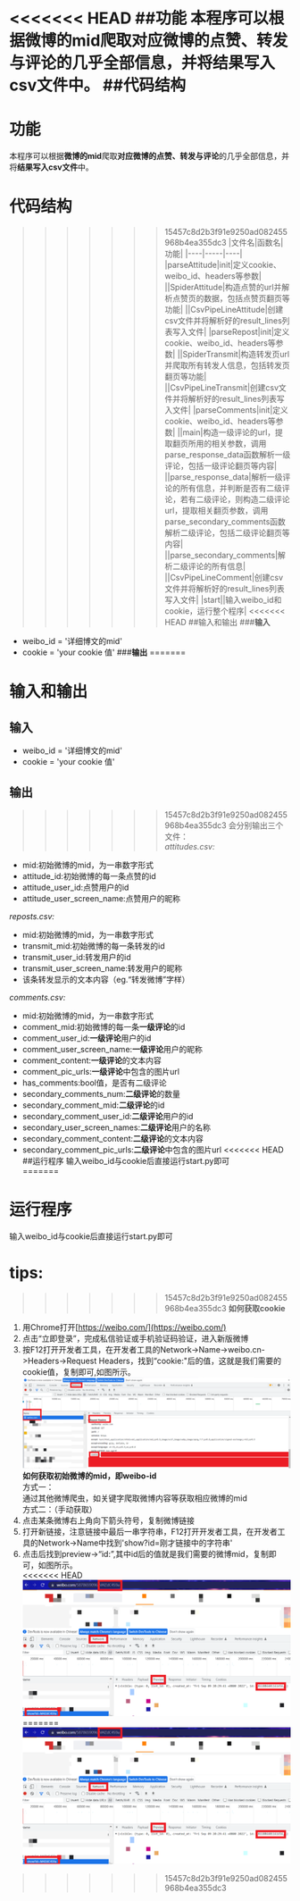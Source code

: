 <<<<<<< HEAD
##功能
本程序可以根据**微博的mid**爬取**对应微博的点赞、转发与评论**的几乎全部信息，并将**结果写入csv文件**中。
##代码结构
=======
功能
===
本程序可以根据**微博的mid**爬取**对应微博的点赞、转发与评论**的几乎全部信息，并将**结果写入csv文件**中。

代码结构
===
>>>>>>> 15457c8d2b3f91e9250ad082455968b4ea355dc3
|文件名|函数名|功能|
|----|-----|----|
|parseAttitude|init|定义cookie、weibo_id、headers等参数|
||SpiderAttitude|构造点赞的url并解析点赞页的数据，包括点赞页翻页等功能|
||CsvPipeLineAttitude|创建csv文件并将解析好的result_lines列表写入文件|
|parseRepost|init|定义cookie、weibo_id、headers等参数|
||SpiderTransmit|构造转发页url并爬取所有转发人信息，包括转发页翻页等功能|
||CsvPipeLineTransmit|创建csv文件并将解析好的result_lines列表写入文件|
|parseComments|init|定义cookie、weibo_id、headers等参数|
||main|构造一级评论的url，提取翻页所用的相关参数，调用parse_response_data函数解析一级评论，包括一级评论翻页等内容|
||parse_response_data|解析一级评论的所有信息，并判断是否有二级评论，若有二级评论，则构造二级评论url，提取相关翻页参数，调用parse_secondary_comments函数解析二级评论，包括二级评论翻页等内容|
||parse_secondary_comments|解析二级评论的所有信息|
||CsvPipeLineComment|创建csv文件并将解析好的result_lines列表写入文件|
|start||输入weibo_id和cookie，运行整个程序|
<<<<<<< HEAD
##输入和输出
###**输入**
- weibo_id = '详细博文的mid'<br>
- cookie = 'your cookie 值'
###**输出**
=======

输入和输出
===
**输入**
-----
- weibo_id = '详细博文的mid'<br>
- cookie = 'your cookie 值'<br>

**输出**
-----
>>>>>>> 15457c8d2b3f91e9250ad082455968b4ea355dc3
会分别输出三个文件：<br>
*attitudes.csv:*<br>

- mid:初始微博的mid，为一串数字形式
- attitude_id:初始微博的每一条点赞的id
- attitude_user_id:点赞用户的id
- attitude_user_screen_name:点赞用户的昵称

*reposts.csv:*<br>

- mid:初始微博的mid，为一串数字形式
- transmit_mid:初始微博的每一条转发的id
- transmit_user_id:转发用户的id
- transmit_user_screen_name:转发用户的昵称
- 该条转发显示的文本内容（eg.“转发微博”字样）

*comments.csv:*<br> 

- mid:初始微博的mid，为一串数字形式
- comment_mid:初始微博的每一条**一级评论**的id 
- comment_user_id:**一级评论**用户的id
- comment_user_screen_name:**一级评论**用户的昵称
- comment_content:**一级评论**的文本内容
- comment_pic_urls:**一级评论**中包含的图片url
- has_comments:bool值，是否有二级评论
- secondary_comments_num:**二级评论**的数量
- secondary_comment_mid:**二级评论**的id
- secondary_comment_user_id:**二级评论**用户的id
- secondary_user_screen_names:**二级评论**用户的名称
- secondary_comment_content:**二级评论**的文本内容
- secondary_comment_pic_urls:**二级评论**中包含的图片url
<<<<<<< HEAD
##运行程序
输入weibo_id与cookie后直接运行start.py即可<br>
=======


运行程序
===
输入weibo_id与cookie后直接运行start.py即可<br>

tips:
===
>>>>>>> 15457c8d2b3f91e9250ad082455968b4ea355dc3
**如何获取cookie**<br>
1. 用Chrome打开[https://weibo.com/](https://weibo.com/)<br>
2. 点击“立即登录”，完成私信验证或手机验证码验证，进入新版微博
3. 按F12打开开发者工具，在开发者工具的Network->Name->weibo.cn->Headers->Request Headers，找到“cookie:"后的值，这就是我们需要的cookie值，复制即可,如图所示。<br>
![](/pics/pic1.png)
**如何获取初始微博的mid，即weibo-id**<br>
方式一：<br>
通过其他微博爬虫，如关键字爬取微博内容等获取相应微博的mid<br>
方式二：（手动获取）<br>
1. 点击某条微博右上角向下箭头符号，复制微博链接
2. 打开新链接，注意链接中最后一串字符串，F12打开开发者工具，在开发者工具的Network->Name中找到'show?id=刚才链接中的字符串'
3. 点击后找到preview->“id:”,其中id后的值就是我们需要的微博mid，复制即可，如图所示。<br>
<<<<<<< HEAD
![](/pics/pic2.png)
=======
![](/pics/pic2.png)
>>>>>>> 15457c8d2b3f91e9250ad082455968b4ea355dc3
